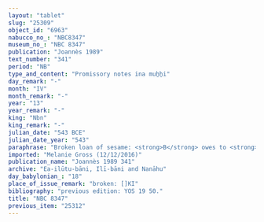 ```yaml
---
layout: "tablet"
slug: "25309"
object_id: "6963"
nabucco_no_: "NBC8347"
museum_no_: "NBC 8347"
publication: "Joannès 1989"
text_number: "341"
period: "NB"
type_and_content: "Promissory notes ina muẖẖi"
day_remark: "-"
month: "IV"
month_remark: "-"
year: "13"
year_remark: "-"
king: "Nbn"
king_remark: "-"
julian_date: "543 BCE"
julian_date_year: "543"
paraphrase: "Broken loan of sesame: <strong>B</strong> owes to <strong>A </strong>0;1 kor (36 l) of sesame. He will pay the sesame of good quality (<em>babb&acirc;nu</em>) in Ta&scaron;rīt (VII) in the house of <strong>A</strong>. This is apart from (<em>elat</em>) 1 &frac12; shekels of silver (details lost). 1+ witnesses and the scribe.<br /> &nbsp;<br /> <strong>A</strong> = Mu&scaron;ēzib-Bēl/Zēr-Bābili//(Ea-)ilūtu-bāni; <strong>B</strong> = Rēmūtu/Nab&ucirc;-ahu-iddin; Scribe = name lost<br /> &nbsp;"
imported: "Melanie Gross (12/12/2016)"
publication_name: "Joannès 1989 341"
archive: "Ea-ilūtu-bāni, Ilī-bāni and Nanāhu"
day_babylonian_: "18"
place_of_issue_remark: "broken: []KI"
bibliography: "previous edition: YOS 19 50."
title: "NBC 8347"
previous_item: "25312"
---
```

